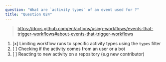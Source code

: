 ```yaml
---
question: "What are `activity types` of an event used for ?"
title: "Question 024"
---
```


> https://docs.github.com/en/actions/using-workflows/events-that-trigger-workflows#about-events-that-trigger-workflows
1. [x] Limiting workflow runs to specific activity types using the `types` filter
1. [ ] Checking if the activity comes from an user or a bot
1. [ ] Reacting to new activity on a repository (e.g new contributor)
